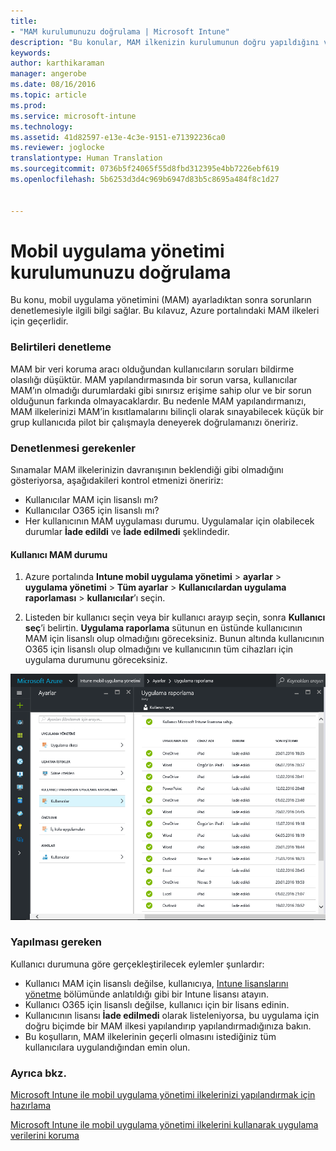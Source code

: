```yaml
---
title:
- "MAM kurulumunuzu doğrulama | Microsoft Intune"
description: "Bu konular, MAM ilkenizin kurulumunun doğru yapıldığını ve beklendiği şekilde çalıştığını nasıl sınayıp doğrulayacağınızı açıklamaktadır."
keywords: 
author: karthikaraman
manager: angerobe
ms.date: 08/16/2016
ms.topic: article
ms.prod: 
ms.service: microsoft-intune
ms.technology: 
ms.assetid: 41d82597-e13e-4c3e-9151-e71392236ca0
ms.reviewer: joglocke
translationtype: Human Translation
ms.sourcegitcommit: 0736b5f24065f55d8fbd312395e4bb7226ebf619
ms.openlocfilehash: 5b6253d3d4c969b6947d83b5c8695a484f8c1d27


---
```


# Mobil uygulama yönetimi kurulumunuzu doğrulama

Bu konu, mobil uygulama yönetimini (MAM) ayarladıktan sonra sorunların denetlemesiyle ilgili bilgi sağlar. Bu kılavuz, Azure portalındaki MAM ilkeleri için geçerlidir.

### Belirtileri denetleme
MAM bir veri koruma aracı olduğundan kullanıcıların soruları bildirme olasılığı düşüktür. MAM yapılandırmasında bir sorun varsa, kullanıcılar MAM’ın olmadığı durumlardaki gibi sınırsız erişime sahip olur ve bir sorun olduğunun farkında olmayacaklardır. Bu nedenle MAM yapılandırmanızı, MAM ilkelerinizi MAM’in kısıtlamalarını bilinçli olarak sınayabilecek küçük bir grup kullanıcıda pilot bir çalışmayla deneyerek doğrulamanızı öneririz.


### Denetlenmesi gerekenler

Sınamalar MAM ilkelerinizin davranışının beklendiği gibi olmadığını gösteriyorsa, aşağıdakileri kontrol etmenizi öneririz:

- Kullanıcılar MAM için lisanslı mı?
- Kullanıcılar O365 için lisanslı mı?
- Her kullanıcının MAM uygulaması durumu. Uygulamalar için olabilecek durumlar **İade edildi** ve **İade edilmedi** şeklindedir.

#### Kullanıcı MAM durumu
1. Azure portalında **Intune mobil uygulama yönetimi** > **ayarlar** > **uygulama yönetimi** > **Tüm ayarlar** > **Kullanıcılardan uygulama raporlaması** > **kullanıcılar**’ı seçin.

2. Listeden bir kullanıcı seçin veya bir kullanıcı arayıp seçin, sonra **Kullanıcı seç**’i belirtin. **Uygulama raporlama** sütunun en üstünde kullanıcının MAM için lisanslı olup olmadığını göreceksiniz. Bunun altında kullanıcının O365 için lisanslı olup olmadığını ve kullanıcının tüm cihazları için uygulama durumunu göreceksiniz.

![MAM için uygulama durumları](..\media\ts-mam-user-apps.png) 

### Yapılması gereken
Kullanıcı durumuna göre gerçekleştirilecek eylemler şunlardır:

- Kullanıcı MAM için lisanslı değilse, kullanıcıya, [Intune lisanslarını yönetme](..\get-started\start-with-a-paid-subscription-to-microsoft-intune) bölümünde anlatıldığı gibi bir Intune lisansı atayın.
- Kullanıcı O365 için lisanslı değilse, kullanıcı için bir lisans edinin.
- Kullanıcının lisansı **İade edilmedi** olarak listeleniyorsa, bu uygulama için doğru biçimde bir MAM ilkesi yapılandırıp yapılandırmadığınıza bakın.
- Bu koşulların, MAM ilkelerinin geçerli olmasını istediğiniz tüm kullanıcılara uygulandığından emin olun.

### Ayrıca bkz.
[Microsoft Intune ile mobil uygulama yönetimi ilkelerinizi yapılandırmak için hazırlama](..\deploy-use\get-ready-to-configure-mobile-app-management-policies-with-microsoft-intune)

[Microsoft Intune ile mobil uygulama yönetimi ilkelerini kullanarak uygulama verilerini koruma](..\deploy-use\protect-app-data-using-mobile-app-management-policies-with-microsoft-intune)



<!--HONumber=Oct16_HO1-->


